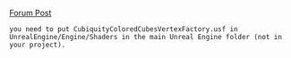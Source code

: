 
[Forum Post](https://forums.unrealengine.com/showthread.php?29873-Cubiquity-for-UE4-Voxel-Terrain-Plugin&p=311218&viewfull=1#post311218)

    you need to put CubiquityColoredCubesVertexFactory.usf in UnrealEngine/Engine/Shaders in the main Unreal Engine folder (not in your project).
